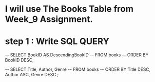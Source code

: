 # I will use The Books Table from Week_9 Assignment. 

# step 1 : Write SQL QUERY
-- SELECT BookID AS DescendingBookID 
-- FROM books
-- ORDER BY BookID DESC;

-- SELECT Title, Author, Genre
-- FROM books
-- ORDER BY Title DESC, Author ASC, Genre DESC ;